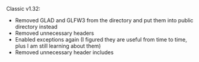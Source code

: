 Classic v1.32:
- Removed GLAD and GLFW3 from the directory and put them into public directory instead
- Removed unnecessary headers
- Enabled exceptions again (I figured they are useful from time to time, plus I am still learning about them)
- Removed unnecessary header includes

